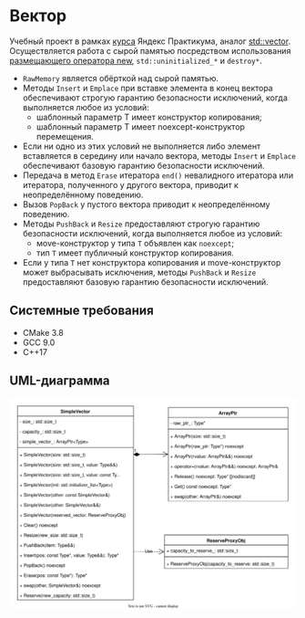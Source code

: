 # Вектор
Учебный проект в рамках [курса](https://practicum.yandex.ru/cpp/?from=catalog) Яндекс Практикума, аналог [std::vector](https://en.cppreference.com/w/cpp/container/vector).  
Осуществляется работа с сырой памятью посредством использования [размещающего оператора new](https://en.cppreference.com/w/cpp/memory/new/operator_new), 
`std::uninitialized_*` и `destroy*`.  
* `RawMemory` является обёрткой над сырой памятью.  
* Методы `Insert` и `Emplace` при вставке элемента в конец вектора обеспечивают строгую гарантию безопасности исключений, 
когда выполняется любое из условий:
    * шаблонный параметр T имеет конструктор копирования;
    * шаблонный параметр T имеет noexcept-конструктор перемещения.
* Если ни одно из этих условий не выполняется либо элемент вставляется в середину или начало вектора, 
методы `Insert` и `Emplace` обеспечивают базовую гарантию безопасности исключений.
* Передача в метод `Erase` итератора `end()` невалидного итератора или итератора, полученного у другого вектора, приводит к неопределённому поведению.
* Вызов `PopBack` у пустого вектора приводит к неопределённому поведению.
* Методы `PushBack` и `Resize` предоставляют строгую гарантию безопасности исключений, когда выполняется любое из условий:
    * мove-конструктор у типа `T` объявлен как `noexcept`;
    * тип `T` имеет публичный конструктор копирования.
* Если у типа `T` нет конструктора копирования и move-конструктор может выбрасывать исключения, 
методы `PushBack` и `Resize` предоставляют базовую гарантию безопасности исключений.

## Системные требования
* CMake 3.8
* GCC 9.0
* C++17

## UML-диаграмма
![UML](https://raw.githubusercontent.com/Seredenko-V/cpp-simple-vector/06892519bcb94f244fbe8880da51e6f7500b60db/uml-simple-vector.svg?token=AWESMY7ZQTJZT6FTH6FZPG3E4MGBK "UML-diagram simple-vector")
